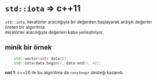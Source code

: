 # `std::iota` => c++11

`std::iota`, iteratörler aracılığıyla bir değerden başlayarak ardışık değerler üreten bir algoritma.  
iteratörler aracılığıyla değerleri kaba yerleştiriyor.

## minik bir örnek

```c++
    std::vector<int> data(5);
    std::iota(data.begin(), data.end(), 42);
```

**not 1**: c++20 ile bu algoritma da `constexpr` desteği kazandı.
